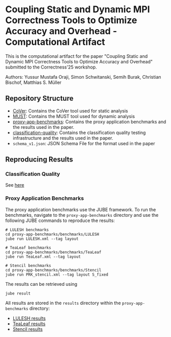 # Coupling Static and Dynamic MPI Correctness Tools to Optimize Accuracy and Overhead - Computational Artifact

This is the computational artifact for the paper "Coupling Static and Dynamic MPI Correctness Tools to Optimize Accuracy and Overhead" submitted to the Correctness'25 workshop.

Authors: Yussur Mustafa Oraji, Simon Schwitanski, Semih Burak, Christian Bischof, Matthias S. Müller

## Repository Structure
- [CoVer](CoVer/): Contains the CoVer tool used for static analysis
- [MUST](MUST/): Contains the MUST tool used for dynamic analysis
- [proxy-app-benchmarks](proxy-app-benchmarks/): Contains the proxy application benchmarks and the results used in the paper.
- [classification-quality](classification-quality/): Contains the classification quality testing infrastructure and the results used in the paper.
- `schema_v1.json`: JSON Schema File for the format used in the paper
## Reproducing Results

### Classification Quality

See [here](classification-quality/README.md)

### Proxy Application Benchmarks
The proxy application benchmarks use the JUBE framework.
To run the benchmarks, navigate to the `proxy-app-benchmarks` directory and use the following JUBE commands to reproduce the results:

```
# LULESH benchmarks
cd proxy-app-benchmarks/benchmarks/LULESH
jube run LULESH.xml --tag layout

# TeaLeaf benchmarks
cd proxy-app-benchmarks/benchmarks/TeaLeaf
jube run TeaLeaf.xml --tag layout

# Stencil benchmarks
cd proxy-app-benchmarks/benchmarks/Stencil
jube run PRK_stencil.xml --tag layout S_fixed
```

The results can be retrieved using
```
jube result
```

All results are stored in the `results` directory within the `proxy-app-benchmarks` directory:
- [LULESH results](proxy-app-benchmarks/results/LULESH/result)
- [TeaLeaf results](proxy-app-benchmarks/results/TeaLeaf/result)
- [Stencil results](proxy-app-benchmarks/results/Stencil/result)
